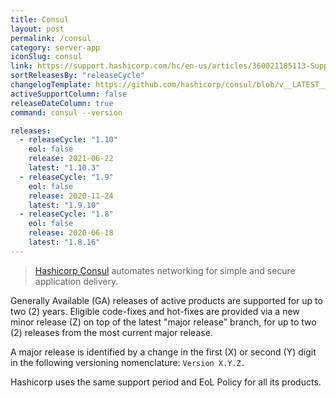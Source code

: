 ```yaml
---
title: Consul
layout: post
permalink: /consul
category: server-app
iconSlug: consul
link: https://support.hashicorp.com/hc/en-us/articles/360021185113-Support-Period-and-End-of-Life-EOL-Policy
sortReleasesBy: "releaseCycle"
changelogTemplate: https://github.com/hashicorp/consul/blob/v__LATEST__/CHANGELOG.md
activeSupportColumn: false
releaseDateColumn: true
command: consul --version

releases:
  - releaseCycle: "1.10"
    eol: false
    release: 2021-06-22
    latest: "1.10.3"
  - releaseCycle: "1.9"
    eol: false
    release: 2020-11-24
    latest: "1.9.10"
  - releaseCycle: "1.8"
    eol: false
    release: 2020-06-18
    latest: "1.8.16"
---
```

> [Hashicorp Consul](https://www.consul.io/) automates networking for simple and secure application delivery.

Generally Available (GA) releases of active products are supported for up to two (2) years. Eligible code-fixes and hot-fixes are provided via a new minor release (Z) on top of the latest "major release" branch, for up to two (2) releases from the most current major release. 

A major release is identified by a change in the first (X) or second (Y) digit in the following versioning nomenclature: `Version X.Y.Z.`

Hashicorp uses the same support period and EoL Policy for all its products.
